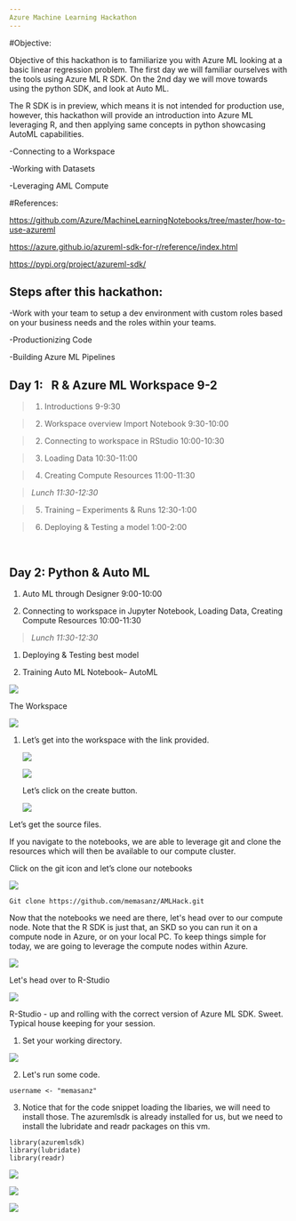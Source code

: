 ```yaml
---
Azure Machine Learning Hackathon
---
```


#Objective:


Objective of this hackathon is to familiarize you with Azure ML looking at a
basic linear regression problem. The first day we will familiar ourselves with
the tools using Azure ML R SDK. On the 2nd day we will move towards using the
python SDK, and look at Auto ML.

The R SDK is in preview, which means it is not intended for production use,
however, this hackathon will provide an introduction into Azure ML leveraging R,
and then applying same concepts in python showcasing AutoML capabilities.

\-Connecting to a Workspace

\-Working with Datasets

\-Leveraging AML Compute

#References:


<https://github.com/Azure/MachineLearningNotebooks/tree/master/how-to-use-azureml>

<https://azure.github.io/azureml-sdk-for-r/reference/index.html>

<https://pypi.org/project/azureml-sdk/>

Steps after this hackathon:
---------------------------

\-Work with your team to setup a dev environment with custom roles based on your
business needs and the roles within your teams.

\-Productionizing Code

\-Building Azure ML Pipelines

Day 1:   R & Azure ML Workspace 9-2
-----------------------------------

>   1. Introductions 9-9:30

>   2. Workspace overview Import Notebook 9:30-10:00

>   2. Connecting to workspace in RStudio 10:00-10:30

>   3. Loading Data 10:30-11:00

>   4. Creating Compute Resources 11:00-11:30

>   *Lunch 11:30-12:30*

>   5. Training – Experiments & Runs 12:30-1:00

>   6. Deploying & Testing a model 1:00-2:00

 

Day 2: Python & Auto ML
-----------------------

1.  Auto ML through Designer 9:00-10:00

2.  Connecting to workspace in Jupyter Notebook, Loading Data, Creating Compute
    Resources 10:00-11:30

>   *Lunch 11:30-12:30*

1.  Deploying & Testing best model

2.  Training Auto ML Notebook– AutoML

![](media/c69b9bbc02702811bede4c5301949ad0.png)

The Workspace

![](media/4a13c87585ac2cca3e2ce26ad4f1de9d.png)

1.  Let’s get into the workspace with the link provided.

    ![](media/4ddfa3cb3ee53c076bcd24d38a749703.png)

    ![](media/e156bb54942d9e34fd77be2795b024bd.png)

    Let’s click on the create button.

    ![](media/6b6aea23628081572dab1f106eba0888.png)

Let’s get the source files.

If you navigate to the notebooks, we are able to leverage git and clone the
resources which will then be available to our compute cluster.

Click on the git icon and let’s clone our notebooks



![](media/4ae2c83ab98f1e823f49d4e2820cad73.png)

```
Git clone https://github.com/memasanz/AMLHack.git
```

Now that the notebooks we need are there, let's head over to our compute node.  Note that the R SDK is just that, an SKD so you can run it on a compute node in Azure, or on your local PC.  To keep things simple for today, we are going to leverage the compute nodes within Azure. 

![](media/07_Compute.png)

Let's head over to R-Studio

![](media/08_Compute.png)

R-Studio - up and rolling with the correct version of Azure ML SDK.  Sweet.  Typical house keeping for your session.

1.  Set your working directory.

![](media/09_SetWorkingDirectory.png)

2.  Let's run some code.

```{r}
username <- "memasanz"
```

3.  Notice that for the code snippet loading the libaries, we will need to install those.  The azuremlsdk is already installed for us, but we need to install the lubridate and readr packages on this vm.

```{r}
library(azuremlsdk)
library(lubridate)
library(readr)
```

![](media/10_InstallPackages.PNG)

![](media/11_Login.png)

![](media/12_Login.png)




